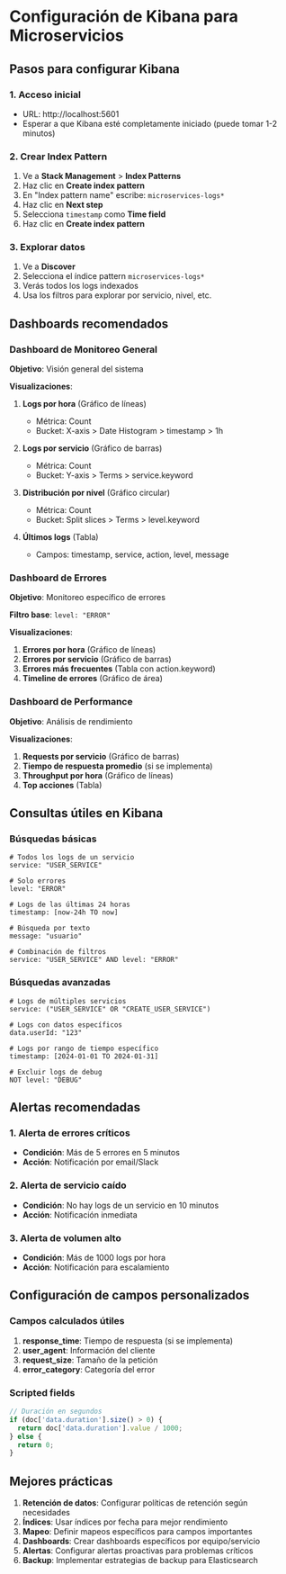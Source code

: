 # Configuración de Kibana para Microservicios

## Pasos para configurar Kibana

### 1. Acceso inicial
- URL: http://localhost:5601
- Esperar a que Kibana esté completamente iniciado (puede tomar 1-2 minutos)

### 2. Crear Index Pattern
1. Ve a **Stack Management** > **Index Patterns**
2. Haz clic en **Create index pattern**
3. En "Index pattern name" escribe: `microservices-logs*`
4. Haz clic en **Next step**
5. Selecciona `timestamp` como **Time field**
6. Haz clic en **Create index pattern**

### 3. Explorar datos
1. Ve a **Discover**
2. Selecciona el índice pattern `microservices-logs*`
3. Verás todos los logs indexados
4. Usa los filtros para explorar por servicio, nivel, etc.

## Dashboards recomendados

### Dashboard de Monitoreo General
**Objetivo**: Visión general del sistema

**Visualizaciones**:
1. **Logs por hora** (Gráfico de líneas)
   - Métrica: Count
   - Bucket: X-axis > Date Histogram > timestamp > 1h

2. **Logs por servicio** (Gráfico de barras)
   - Métrica: Count
   - Bucket: Y-axis > Terms > service.keyword

3. **Distribución por nivel** (Gráfico circular)
   - Métrica: Count
   - Bucket: Split slices > Terms > level.keyword

4. **Últimos logs** (Tabla)
   - Campos: timestamp, service, action, level, message

### Dashboard de Errores
**Objetivo**: Monitoreo específico de errores

**Filtro base**: `level: "ERROR"`

**Visualizaciones**:
1. **Errores por hora** (Gráfico de líneas)
2. **Errores por servicio** (Gráfico de barras)
3. **Errores más frecuentes** (Tabla con action.keyword)
4. **Timeline de errores** (Gráfico de área)

### Dashboard de Performance
**Objetivo**: Análisis de rendimiento

**Visualizaciones**:
1. **Requests por servicio** (Gráfico de barras)
2. **Tiempo de respuesta promedio** (si se implementa)
3. **Throughput por hora** (Gráfico de líneas)
4. **Top acciones** (Tabla)

## Consultas útiles en Kibana

### Búsquedas básicas
```
# Todos los logs de un servicio
service: "USER_SERVICE"

# Solo errores
level: "ERROR"

# Logs de las últimas 24 horas
timestamp: [now-24h TO now]

# Búsqueda por texto
message: "usuario"

# Combinación de filtros
service: "USER_SERVICE" AND level: "ERROR"
```

### Búsquedas avanzadas
```
# Logs de múltiples servicios
service: ("USER_SERVICE" OR "CREATE_USER_SERVICE")

# Logs con datos específicos
data.userId: "123"

# Logs por rango de tiempo específico
timestamp: [2024-01-01 TO 2024-01-31]

# Excluir logs de debug
NOT level: "DEBUG"
```

## Alertas recomendadas

### 1. Alerta de errores críticos
- **Condición**: Más de 5 errores en 5 minutos
- **Acción**: Notificación por email/Slack

### 2. Alerta de servicio caído
- **Condición**: No hay logs de un servicio en 10 minutos
- **Acción**: Notificación inmediata

### 3. Alerta de volumen alto
- **Condición**: Más de 1000 logs por hora
- **Acción**: Notificación para escalamiento

## Configuración de campos personalizados

### Campos calculados útiles
1. **response_time**: Tiempo de respuesta (si se implementa)
2. **user_agent**: Información del cliente
3. **request_size**: Tamaño de la petición
4. **error_category**: Categoría del error

### Scripted fields
```javascript
// Duración en segundos
if (doc['data.duration'].size() > 0) {
  return doc['data.duration'].value / 1000;
} else {
  return 0;
}
```

## Mejores prácticas

1. **Retención de datos**: Configurar políticas de retención según necesidades
2. **Índices**: Usar índices por fecha para mejor rendimiento
3. **Mapeo**: Definir mapeos específicos para campos importantes
4. **Dashboards**: Crear dashboards específicos por equipo/servicio
5. **Alertas**: Configurar alertas proactivas para problemas críticos
6. **Backup**: Implementar estrategias de backup para Elasticsearch

